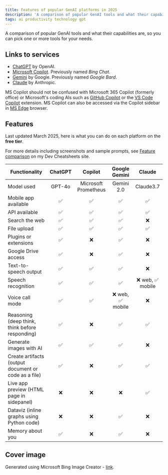 ```yaml
---
title: Features of popular GenAI platforms in 2025
description: 'A comparison of popular GenAI tools and what their capabilities are, so you can pick one or more tools for your needs.'
tags: ai productivity technology gpt
---
```


A comparison of popular GenAI tools and what their capabilities are, so you can pick one or more tools for your needs.

## Links to services

- [ChatGPT](https://chatgpt.com/) by OpenAI.
- [Microsoft Copilot](https://copilot.microsoft). Previously named _Bing Chat_. 
- [Gemini](http://gemini.google.com/) by Google. Previously named _Google Bard_.
- [Claude](https://claude.ai/) by Anthropic.

MS Copilot should not be confused with Microsoft 365 Copilot (formerly office) or Microsoft's coding AIs such as [GitHub Copilot](https://github.com/features/copilot) or the [VS Code Copilot](https://code.visualstudio.com/docs/copilot/overview) extension. MS Copilot can also be accessed via the Copilot sidebar in [MS Edge](https://www.microsoft.com/en-us/edge/download) browser.

## Features

Last updated March 2025, here is what you can do on each platform on the **free tier**.

For more details including screenshots and sample prompts, see [Feature comparison](https://michaelcurrin.github.io/dev-cheatsheets/cheatsheets/artificial-intelligence/feature-comparison.html) on my Dev Cheatsheets site.

| Functionality                                        | ChatGPT |       Copilot        |   Google Gemini   |      Claude       |
| ---------------------------------------------------- | :-----: | :------------------: | :---------------: | :---------------: |
| Model used                                           | GPT-4o  | Microsoft Prometheus |    Gemini 2.0     |     Claude3.7     |
| Mobile app available                                 |   ✅    |          ✅          |        ✅         |        ✅         |
| API available                                        |   ✅    |          ✅          |        ✅         |        ✅         |
| Search the web                                       |   ✅    |          ✅          |        ✅         |        ❌         |
| File upload                                          |   ✅    |          ✅          |        ✅         |        ✅         |
| Plugins or extensions                                |   ✅    |          ❌          |        ✅         |        ❌         |
| Google Drive access                                  |   ✅    |          ❌          |        ✅         |        ❌         |
| Text-to-speech output                                |   ✅    |          ✅          |        ✅         |        ❌         |
| Speech recognition                                   |   ✅    |          ✅          |        ✅         | ❌ web, ✅ mobile |
| Voice call mode                                      |   ✅    |          ✅          | ❌ web, ✅ mobile |        ❌         |
| Reasoning (deep think, think before responding)      |   ✅    |          ❌          |        ✅         |        ✅         |
| Generate images with AI                              |   ✅    |          ✅          |        ✅         |        ❌         |
| Create artifacts (output document or code as a file) |   ✅    |          ❌          |        ✅         |        ✅         |
| Live app preview (HTML page in sidepanel)            |   ❌    |          ❌          |        ❌         |        ✅         |
| Dataviz (inline graphs using Python code)            |   ❌    |          ❌          |        ✅         |        ❌         |
| Memory about you                                     |   ✅    |          ❌          |        ✅         |        ❌         |


## Cover image

Generated using Microsoft Bing Image Creator - [link](https://sl.bing.net/gyTvogcpkGW).
